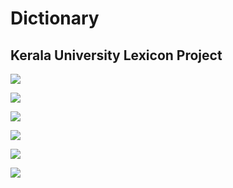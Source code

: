 # Dictionary

## Kerala University Lexicon Project

![](<../../.gitbook/assets/image (105) (1).png>)

![](<../../.gitbook/assets/image (106).png>)

![](<../../.gitbook/assets/image (107).png>)

![](<../../.gitbook/assets/image (108).png>)

![](<../../.gitbook/assets/image (109).png>)

![](<../../.gitbook/assets/image (110).png>)
